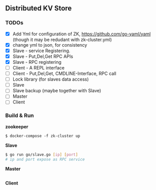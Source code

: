 ##  Distributed KV Store

### TODOs

- [x] Add Yml for configuration of ZK, https://github.com/go-yaml/yaml (though it may be redudant with zk-cluster.yml)
- [x] change yml to json, for consistency
- [x] Slave - service Registering.
- [x] Slave - Put,Del,Get RPC APIs
- [X] Slave - RPC registering
- [ ] Client - A REPL interface
- [ ] Client - Put,Del,Get, CMDLINE-Interface, RPC call
- [ ] Lock library (for slaves data access)
- [ ] Slave
- [ ] Slave backup (maybe together with Slave)
- [ ] Master
- [ ] Client

### Build & Run

**zookeeper** 

```shell
$ docker-compose -f zk-cluster up
```

**Slave**

```bash
$ go run go/slave.go [ip] [port]
# ip and port expose as RPC service
```

**Master**

```

```

**Client** 

```

```

